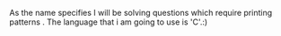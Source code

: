 As the name specifies I will be solving questions which require printing patterns . The language that i am going to use is 'C'.:)
